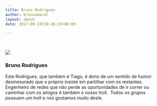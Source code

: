 ```yaml
---
title: Bruno Rodrigues
author: brunoamaral
layout: about
date: 2017-09-19T10:26:23+00:00

---
```

&nbsp;

![][1]

### Bruno Rodrigues

Este Rodrigues, que também é Tiago, é dono de um sentido de humor desmesurado que o próprio insiste em partilhar com os restantes. Engenheiro de redes que não perde as oportunidades de ir correr ou caminhar com os amigos é também o nosso troll. &nbsp;Todos os grupos possuem um troll e nós gostamos muito deste.

&nbsp;

 [1]: https://static1.squarespace.com/static/57c16c70d1758e5dd827e72d/t/58347ea7579fb3b981e530a0/1479835312052/?format=original
